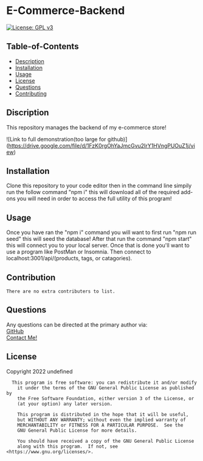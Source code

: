 
  # E-Commerce-Backend

  [![License: GPL v3](https://img.shields.io/badge/License-GPLv3-blue.svg)](https://www.gnu.org/licenses/gpl-3.0)

  ## Table-of-Contents

  * [Description](#description)
  * [Installation](#installation)
  * [Usage](#usage)
  * [License](#license)
  * [Questions](#questions)
  * [Contributing](#contributing)
  
  ## Discription

  This repository manages the backend of my e-commerce store!

  ![Link to full demonstration(too large for github)]
  (https://drive.google.com/file/d/1FzK0rgOhYaJmcGvu2IrY1HVngPUOuZ1j/view)
  
  ## Installation
  
  Clone this repository to your code editor then in the command line simpily run the follow command "npm i" this will download all of the required add-ons you will need in order to access the full utility of this program!
  
  ## Usage

  Once you have ran the "npm i" command you will want to first run "npm run seed" this will seed the database! After that run the command "npm start" this will connect you to your local server. Once that is done you'll want to use a program like PostMan or Insomnia. Then connect to localhost:3001/api/(products, tags, or catagories).

  ## Contribution

  
    There are no extra contributers to list.
    

  ## Questions

  Any questions can be directed at the primary author via: <br>
  [GitHub](https://github.com/JoelHauser) <br>
  [Contact Me!](mailto:joel.hauser@gmail.com)

  ## License
  Copyright 2022 undefined
      
      This program is free software: you can redistribute it and/or modify
        it under the terms of the GNU General Public License as published by
        the Free Software Foundation, either version 3 of the License, or
        (at your option) any later version.
    
        This program is distributed in the hope that it will be useful,
        but WITHOUT ANY WARRANTY; without even the implied warranty of
        MERCHANTABILITY or FITNESS FOR A PARTICULAR PURPOSE.  See the
        GNU General Public License for more details.
    
        You should have received a copy of the GNU General Public License
        along with this program.  If not, see <https://www.gnu.org/licenses/>.
